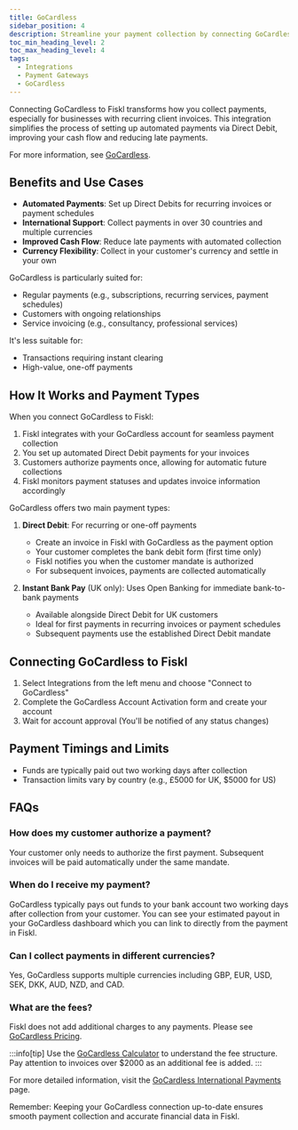 ```yaml
---
title: GoCardless
sidebar_position: 4
description: Streamline your payment collection by connecting GoCardless to Fiskl
toc_min_heading_level: 2
toc_max_heading_level: 4
tags:
  - Integrations
  - Payment Gateways
  - GoCardless
---
```


Connecting GoCardless to Fiskl transforms how you collect payments, especially for businesses with recurring client invoices. This integration simplifies the process of setting up automated payments via Direct Debit, improving your cash flow and reducing late payments.

For more information, see [GoCardless](https://gocardless.com/).

## Benefits and Use Cases

- **Automated Payments**: Set up Direct Debits for recurring invoices or payment schedules
- **International Support**: Collect payments in over 30 countries and multiple currencies
- **Improved Cash Flow**: Reduce late payments with automated collection
- **Currency Flexibility**: Collect in your customer's currency and settle in your own

GoCardless is particularly suited for:

- Regular payments (e.g., subscriptions, recurring services, payment schedules)
- Customers with ongoing relationships
- Service invoicing (e.g., consultancy, professional services)

It's less suitable for:

- Transactions requiring instant clearing
- High-value, one-off payments

## How It Works and Payment Types

When you connect GoCardless to Fiskl:

1. Fiskl integrates with your GoCardless account for seamless payment collection
2. You set up automated Direct Debit payments for your invoices
3. Customers authorize payments once, allowing for automatic future collections
4. Fiskl monitors payment statuses and updates invoice information accordingly

GoCardless offers two main payment types:

1. **Direct Debit**: For recurring or one-off payments
   - Create an invoice in Fiskl with GoCardless as the payment option
   - Your customer completes the bank debit form (first time only)
   - Fiskl notifies you when the customer mandate is authorized
   - For subsequent invoices, payments are collected automatically

2. **Instant Bank Pay** (UK only): Uses Open Banking for immediate bank-to-bank payments
   - Available alongside Direct Debit for UK customers
   - Ideal for first payments in recurring invoices or payment schedules
   - Subsequent payments use the established Direct Debit mandate

## Connecting GoCardless to Fiskl

1. Select Integrations from the left menu and choose "Connect to GoCardless"
2. Complete the GoCardless Account Activation form and create your account
3. Wait for account approval (You'll be notified of any status changes)

## Payment Timings and Limits

- Funds are typically paid out two working days after collection
- Transaction limits vary by country (e.g., £5000 for UK, $5000 for US)

## FAQs

### How does my customer authorize a payment?
Your customer only needs to authorize the first payment. Subsequent invoices will be paid automatically under the same mandate.

### When do I receive my payment?
GoCardless typically pays out funds to your bank account two working days after collection from your customer. You can see your estimated payout in your GoCardless dashboard which you can link to directly from the payment in Fiskl.

### Can I collect payments in different currencies?
Yes, GoCardless supports multiple currencies including GBP, EUR, USD, SEK, DKK, AUD, NZD, and CAD.

### What are the fees?
Fiskl does not add additional charges to any payments. Please see [GoCardless Pricing](https://gocardless.com/pricing/).

:::info[tip]
Use the [GoCardless Calculator](https://gocardless.com/pricing/) to understand the fee structure. Pay attention to invoices over $2000 as an additional fee is added.
:::

For more detailed information, visit the [GoCardless International Payments](https://gocardless.com/international-payments) page.

Remember: Keeping your GoCardless connection up-to-date ensures smooth payment collection and accurate financial data in Fiskl.